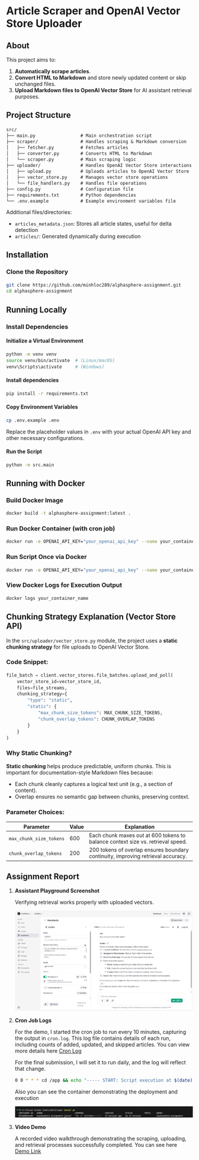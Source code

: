 # Article Scraper and OpenAI Vector Store Uploader

## About

This project aims to:

1. **Automatically scrape articles**.
2. **Convert HTML to Markdown** and store newly updated content or skip unchanged files.
3. **Upload Markdown files to OpenAI Vector Store** for AI assistant retrieval purposes.

## Project Structure

```plaintext
src/
├── main.py                 # Main orchestration script
├── scraper/                # Handles scraping & Markdown conversion
│   ├── fetcher.py          # Fetches articles
│   ├── converter.py        # Converts HTML to Markdown
│   └── scraper.py          # Main scraping logic
├── uploader/               # Handles OpenAI Vector Store interactions
│   ├── upload.py           # Uploads articles to OpenAI Vector Store
│   ├── vector_store.py     # Manages vector store operations
│   └── file_handlers.py    # Handles file operations
├── config.py               # Configuration file
├── requirements.txt        # Python dependencies
└── .env.example            # Example environment variables file
```

Additional files/directories:

- `articles_metadata.json`: Stores all article states, useful for delta detection
- `articles/`: Generated dynamically during execution

## Installation

### Clone the Repository

```bash
git clone https://github.com/minhloc289/alphasphere-assignment.git
cd alphasphere-assignment
```

## Running Locally

### Install Dependencies

#### Initialize a Virtual Environment

```bash
python -m venv venv
source venv/bin/activate  # (Linux/macOS)
venv\Scripts\activate     # (Windows)
```

#### Install dependencies

```bash
pip install -r requirements.txt
```

#### Copy Environment Variables

```bash
cp .env.example .env
```

Replace the placeholder values in `.env` with your actual OpenAI API key and other necessary configurations.

#### Run the Script

```bash
python -m src.main
```

## Running with Docker

### Build Docker Image

```bash
docker build -t alphasphere-assignment:latest .
```

### Run Docker Container (with cron job)

```bash
docker run -e OPENAI_API_KEY="your_openai_api_key" --name your_container_name alphasphere-assignment:latest
```

### Run Script Once via Docker

```bash
docker run -e OPENAI_API_KEY="your_openai_api_key" --name your_container_name alphasphere-assignment:latest /usr/local/bin/python -m src.main
```

### View Docker Logs for Execution Output

```bash
docker logs your_container_name
```

## Chunking Strategy Explanation (Vector Store API)

In the `src/uploader/vector_store.py` module, the project uses a **static chunking strategy** for file uploads to OpenAI Vector Store.

### Code Snippet:

```python
file_batch = client.vector_stores.file_batches.upload_and_poll(
    vector_store_id=vector_store_id,
    files=file_streams,
    chunking_strategy={
        "type": "static",
        "static": {
            "max_chunk_size_tokens": MAX_CHUNK_SIZE_TOKENS,
            "chunk_overlap_tokens": CHUNK_OVERLAP_TOKENS
        }
    }
)
```

### Why Static Chunking?

**Static chunking** helps produce predictable, uniform chunks. This is important for documentation-style Markdown files because:

- Each chunk cleanly captures a logical text unit (e.g., a section of content).
- Overlap ensures no semantic gap between chunks, preserving context.

### Parameter Choices:

| Parameter               | Value | Explanation                                                                      |
| ----------------------- | ----- | -------------------------------------------------------------------------------- |
| `max_chunk_size_tokens` | 600   | Each chunk maxes out at 600 tokens to balance context size vs. retrieval speed.  |
| `chunk_overlap_tokens`  | 200   | 200 tokens of overlap ensures boundary continuity, improving retrieval accuracy. |

## Assignment Report

1. **Assistant Playground Screenshot**

   Verifying retrieval works properly with uploaded vectors.

   ![OpenAI Playground Screenshot](https://github.com/minhloc289/alphasphere-assignment/blob/main/report/playground_screenshot.png?raw=true)

2. **Cron Job Logs**

   For the demo, I started the cron job to run every 10 minutes, capturing the output in `cron.log`. This log file contains details of each run, including counts of added, updated, and skipped articles. You can view more details here [Cron Log](https://github.com/minhloc289/alphasphere-assignment/blob/main/report/cron.log)

   For the final submission, I will set it to run daily, and the log will reflect that change.

   ```bash
   0 0 * * * cd /app && echo "----- START: Script execution at $(date) -----" >> /var/log/cron.log && /usr/local/bin/python -m src.main >> /var/log/cron.log 2>&1; echo "----- END: Script execution completed at $(date) with exit code $? -----" >> /var/log/cron.log
   ```

   Also you can see the container demonstrating the deployment and execution

   ![Container Screenshot](https://github.com/minhloc289/alphasphere-assignment/blob/main/report/container.png?raw=true)

3. **Video Demo**

   A recorded video walkthrough demonstrating the scraping, uploading, and retrieval processes successfully completed. You can see here [Demo Link](https://drive.google.com/drive/folders/101_OJofVqCUnaTtaz_MHyjNk9x_zbAE3?usp=sharing)
